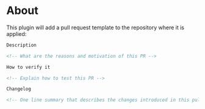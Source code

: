 # About

This plugin will add a pull request template to the repository where it is applied:

```markdown
Description

<!-- What are the reasons and motivation of this PR -->

How to verify it

<!-- Explain how to test this PR -->

Changelog

<!-- One line summary that describes the changes introduced in this pull request -->
```